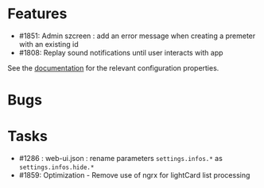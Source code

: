 

# Features
* #1851: Admin szcreen : add an error message when creating a premeter with an existing id 
* #1808: Replay sound notifications until user interacts with app

See the [documentation](https://opfab.github.io/documentation/archives/3.0.0.RELEASE/docs/single_page_doc.html#ui_properties) for the relevant configuration properties.


# Bugs

# Tasks

* #1286 : web-ui.json : rename parameters `settings.infos.*` as `settings.infos.hide.*`
* #1859: Optimization - Remove use of ngrx for lightCard list processing

